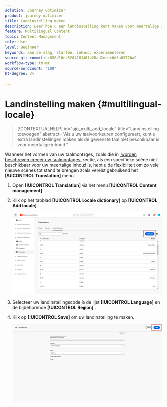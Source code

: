 ```yaml
---
solution: Journey Optimizer
product: journey optimizer
title: Landinstelling maken
description: Leer hoe u een landinstelling kunt maken voor meertalige inhoud in Journey Optimizer
feature: Multilingual Content
topic: Content Management
role: User
level: Beginner
keywords: aan de slag, starten, inhoud, experimenteren
source-git-commit: c858d16ec520418148fb28ad2ecec0d3a6377ba9
workflow-type: tm+mt
source-wordcount: '109'
ht-degree: 3%

---
```


# Landinstelling maken {#multilingual-locale}

>[!CONTEXTUALHELP]
>id="ajo_multi_add_locale"
>title="Landinstelling toevoegen"
>abstract="Als u uw taalvoorkeuren configureert, kunt u extra landinstellingen maken als de gewenste taal niet beschikbaar is voor meertalige inhoud."

Wanneer het vormen van uw taalmontages, zoals die in [&#x200B; worden beschreven creeer uw taalmontages &#x200B;](multilingual-manual.md#language-settings) sectie, als een specifieke scène niet beschikbaar voor uw meertalige inhoud is, hebt u de flexibiliteit om zo vele nieuwe scènes tot stand te brengen zoals vereist gebruikend het **[!UICONTROL Translation]** menu.

1. Open **[!UICONTROL Translation]** via het menu **[!UICONTROL Content management]** .

1. Klik op het tabblad **[!UICONTROL Locale dictionary]** op **[!UICONTROL Add locale]**.

   ![](assets/locale_1.png)

1. Selecteer uw landinstellingscode in de lijst **[!UICONTROL Language]** en de bijbehorende **[!UICONTROL Region]** .

1. Klik op **[!UICONTROL Save]** om uw landinstelling te maken.

   ![](assets/locale_2.png)

